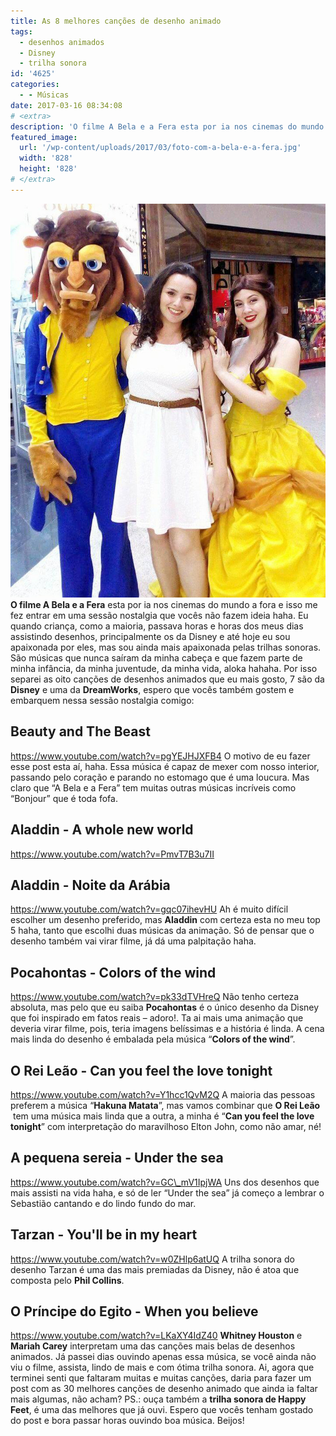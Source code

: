 ```yaml
---
title: As 8 melhores canções de desenho animado
tags:
  - desenhos animados
  - Disney
  - trilha sonora
id: '4625'
categories:
  - - Músicas
date: 2017-03-16 08:34:08
# <extra>
description: 'O filme A Bela e a Fera esta por ia nos cinemas do mundo a fora e isso me fez entrar em uma sessão nostalgia que vocês não fazem ideia haha. Eu quando criança, como a maioria, passava horas e horas dos meus dias assistindo desenhos, principalmente os da Disney e até hoje eu sou apaixonada por eles, mas sou ainda mais apaixonada pelas trilhas sonoras. São músicas que nunca saíram da minha cabeça e que fazem parte de minha infância, da minha juventude, da minha vida, aloka hahaha. Por isso separei as oito canções de desenhos animados que eu mais gosto, 7 são da Disney e uma da DreamWorks, espero que vocês também gostem e embarquem nessa sessão nostalgia comigo: Beauty and The Beast O motivo de eu fazer esse post esta aí, haha. Essa música é capaz de &hellip;'
featured_image: 
  url: '/wp-content/uploads/2017/03/foto-com-a-bela-e-a-fera.jpg'
  width: '828'
  height: '828'
# </extra>
---
```


![picture beauty and the beast](/wp-content/uploads/2017/03/foto-com-a-bela-e-a-fera.jpg) **O filme A Bela e a Fera** esta por ia nos cinemas do mundo a fora e isso me fez entrar em uma sessão nostalgia que vocês não fazem ideia haha. Eu quando criança, como a maioria, passava horas e horas dos meus dias assistindo desenhos, principalmente os da Disney e até hoje eu sou apaixonada por eles, mas sou ainda mais apaixonada pelas trilhas sonoras. São músicas que nunca saíram da minha cabeça e que fazem parte de minha infância, da minha juventude, da minha vida, aloka hahaha. Por isso separei as oito canções de desenhos animados que eu mais gosto, 7 são da **Disney** e uma da **DreamWorks**, espero que vocês também gostem e embarquem nessa sessão nostalgia comigo:

## Beauty and The Beast

https://www.youtube.com/watch?v=pgYEJHJXFB4 O motivo de eu fazer esse post esta aí, haha. Essa música é capaz de mexer com nosso interior, passando pelo coração e parando no estomago que é uma loucura. Mas claro que “A Bela e a Fera” tem muitas outras músicas incríveis como “Bonjour” que é toda fofa.

## Aladdin - A whole new world

https://www.youtube.com/watch?v=PmvT7B3u7II

## Aladdin - Noite da Arábia

https://www.youtube.com/watch?v=gqc07ihevHU Ah é muito difícil escolher um desenho preferido, mas **Aladdin** com certeza esta no meu top 5 haha, tanto que escolhi duas músicas da animação. Só de pensar que o desenho também vai virar filme, já dá uma palpitação haha.

## Pocahontas - Colors of the wind

https://www.youtube.com/watch?v=pk33dTVHreQ Não tenho certeza absoluta, mas pelo que eu saiba **Pocahontas** é o único desenho da Disney que foi inspirado em fatos reais – adoro!. Ta ai mais uma animação que deveria virar filme, pois, teria imagens belíssimas e a história é linda. A cena mais linda do desenho é embalada pela música “**Colors of the wind**”.

## O Rei Leão - Can you feel the love tonight

https://www.youtube.com/watch?v=Y1hcc1QvM2Q A maioria das pessoas preferem a música “**Hakuna Matata**”, mas vamos combinar que **O Rei Leão**   tem uma música mais linda que a outra, a minha é “**Can you feel the love tonight**” com interpretação do maravilhoso Elton John, como não amar, né!

## A pequena sereia - Under the sea

https://www.youtube.com/watch?v=GC\_mV1IpjWA Uns dos desenhos que mais assisti na vida haha, e só de ler “Under the sea” já começo a lembrar o Sebastião cantando e do lindo fundo do mar.

## Tarzan - You'll be in my heart

https://www.youtube.com/watch?v=w0ZHlp6atUQ A trilha sonora do desenho Tarzan é uma das mais premiadas da Disney, não é atoa que composta pelo **Phil Collins**.

## O Príncipe do Egito - When you believe

https://www.youtube.com/watch?v=LKaXY4IdZ40 **Whitney Houston** e **Mariah Carey** interpretam uma das canções mais belas de desenhos animados. Já passei dias ouvindo apenas essa música, se você ainda não viu o filme, assista, lindo de mais e com ótima trilha sonora. Ai, agora que terminei senti que faltaram muitas e muitas canções, daria para fazer um post com as 30 melhores canções de desenho animado que ainda ia faltar mais algumas, não acham? PS.: ouça também a **trilha sonora de Happy Feet**, é uma das melhores que já ouvi. Espero que vocês tenham gostado do post e bora passar horas ouvindo boa música. Beijos!
